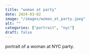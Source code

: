 ```yaml
---
title: "woman at party"
date: 2024-03-02
image: "/images/woman_at_party.jpeg"
alt: ""
categories: ["portrait", "nyc"]
draft: false
---
```


portrait of a woman at NYC party. 